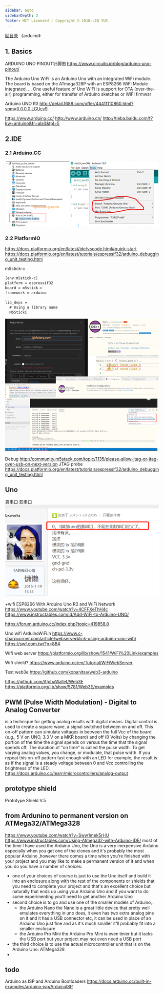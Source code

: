 ```yaml
---
sidebar: auto
sidebarDepth: 3
footer: MIT Licensed | Copyright © 2018-LIU YUE
---
```


[回目录](/docs/software)  《arduino》

## 1. Basics
ARDUINO UNO PINOUT针脚图
https://www.circuito.io/blog/arduino-uno-pinout/

The Arduino Uno WiFi is an Arduino Uno with an integrated WiFi module. The board is based on the ATmega328P with an ESP8266 WiFi Module integrated. ... One useful feature of Uno WiFi is support for OTA (over-the-air) programming, either for transfer of Arduino sketches or WiFi firmwar

Arduino UNO R3
http://detail.1688.com/offer/44411110860.html?spm=0.0.0.0.LGUcv9

https://www.arduino.cc/
http://www.arduino.cn/
http://tieba.baidu.com/f?kw=arduino&fr=ala0&tpl=5


## 2.IDE

### 2.1 Arduino.CC
![](/docs/docs_image/software/hardware/arduino01.png) 

### 2.2 PlatformIO
https://docs.platformio.org/en/latest/ide/vscode.html#quick-start
https://docs.platformio.org/en/latest/tutorials/espressif32/arduino_debugging_unit_testing.html

m5stick-c
```
[env:m5stick-c]
platform = espressif32
board = m5stick-c
framework = arduino

lib_deps =
  # Using a library name
  M5StickC

```
![](/docs/docs_image/software/hardware/arduino02.png) 


Debug
http://community.m5stack.com/topic/1135/please-allow-jtag-or-jtag-over-usb-on-next-version
JTAG probe
https://docs.platformio.org/en/latest/tutorials/espressif32/arduino_debugging_unit_testing.html

## Uno

真串口 软串口
![](/docs/docs_image/software/hardware/arduino03.png) 

+wifi 
ESP8266 With Arduino Uno R3 and WiFi Network https://www.youtube.com/watch?v=4CFFXeThH4c
https://www.instructables.com/id/Add-WiFi-to-Arduino-UNO/

https://forum.arduino.cc/index.php?topic=419858.0

Uno wifi ArduinoWiFi.h
https://www.c-sharpcorner.com/article/webserverblink-using-arduino-uno-wifi/
https://swf.com.tw/?p=884


Wifi web server
https://platformio.org/lib/show/1541/WiFi%20Link/examples

Wifi shield?
https://www.arduino.cc/en/Tutorial/WiFiWebServer

Test web3e
https://github.com/kopanitsa/web3-arduino

https://github.com/AlphaWallet/Web3E
https://platformio.org/lib/show/5781/Web3E/examples

## PWM (Pulse Width Modulation) - Digital to Analog Converter
 is a technique for getting analog results with digital means. Digital control is used to create a square wave, a signal switched between on and off. This on-off pattern can simulate voltages in between the full Vcc of the board (e.g., 5 V on UNO, 3.3 V on a MKR board) and off (0 Volts) by changing the portion of the time the signal spends on versus the time that the signal spends off. The duration of "on time" is called the pulse width. To get varying analog values, you change, or modulate, that pulse width. If you repeat this on-off pattern fast enough with an LED for example, the result is as if the signal is a steady voltage between 0 and Vcc controlling the brightness of the LED.
 https://docs.arduino.cc/learn/microcontrollers/analog-output

## prototype shield
Prototype Shield V.5

## from Ardunino to permanent version on ATMega32/ATMega328
https://www.youtube.com/watch?v=Sww1mek5rHU
https://www.instructables.com/Using-Atmega32-with-Arduino-IDE/
most of the time I have used the Arduino Uno,
 the Uno is a very inexpensive Arduino especially when you get one of the clones and it's probably the most popular Arduino
,however there comes a time when you're finished with your project and you may like to make a permanent version of it and when you do you have a number of choices:
+ one of your choices of course is just to use the Uno itself and build it into an enclosure along with the rest of the components or shields that you need to complete your project and that's an excellent choice but naturally that ends up using your Arduino Uno and if you want to do some experimenting you'll need to get another Arduino Uno 
+ second choice is to go and use one of the smaller models of Arduino，
	- the Arduino Nano
	the Nano is a great little device that pretty well emulates everything in uno does, it even has two extra analog pins on it and it has a USB connector etc, it can be used in place of an Arduino Uno just fine and as it's much smaller it'll probably fit into a smaller enclosure 
	- the Arduino Pro Mini
	the Arduino Pro Mini is even tinier but it lacks the USB port but your project may not even need a USB port 
+ the third choice is to use the actual microcontroller unit that is on the Arduino Uno: ATMega328 
+ 
## todo
Arduino as ISP and Arduino Bootloaders https://docs.arduino.cc/built-in-examples/arduino-isp/ArduinoISP


<disqus/>